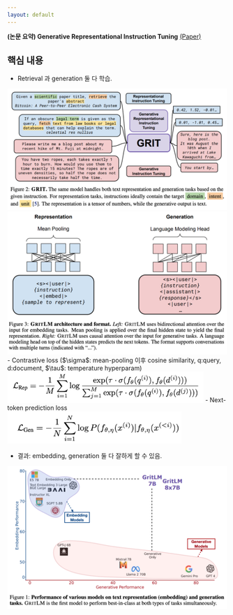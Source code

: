 ```yaml
---
layout: default
---
```


**(논문 요약) Generative Representational Instruction Tuning** [(Paper)](https://arxiv.org/pdf/2402.09906.pdf)


## 핵심 내용
- Retrieval 과 generation 둘 다 학습.
<img src="./data/papers/gen_rep_inst/method.png" width="800" />  
<img src="./data/papers/gen_rep_inst/method2.png" width="800" />  
- Contrastive loss ($\sigma$: mean-pooling 이후 cosine similarity, q:query, d:document, $\tau$: temperature hyperparam)  
<img src="./data/papers/gen_rep_inst/loss1.png" width="450" />  
- Next-token prediction loss  
<img src="./data/papers/gen_rep_inst/loss2.png" width="400" />  


- 결과: embedding, generation 둘 다 잘하게 할 수 있음.  
<img src="./data/papers/gen_rep_inst/result.png" width="800" />
